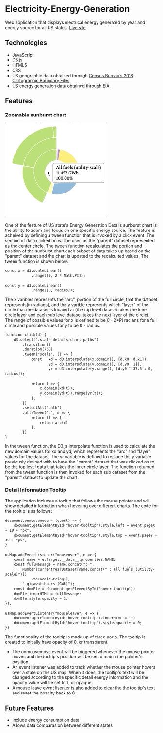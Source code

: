 # Electricity-Energy-Generation
Web application that displays electrical energy generated by year and energy source for all US states.
[Live site](https://yongbingao.github.io/Electricity-Energy-Generation/)

## Technologies
- JavaScript
- D3.js
- HTML5
- CSS
- US geographic data obtained through [Census Bureau’s 2018 Cartographic Boundary Files](https://www.census.gov/geographies/mapping-files/time-series/geo/carto-boundary-file.html)
- US energy generation data obtained through [EIA](https://www.eia.gov/)

## Features
### Zoomable sunburst chart

![](image/sunburst_chart_zoom_demo.gif)

One of the feature of US state's Energy Generation Details sunburst chart is the ability to zoom and focus on one specific energy source. The feature is acheived by defining a tween function that is invoked by a click event. The section of data clicked on will be used as the "parent" dataset represented as the center circle. The tween function recalculates the portion and position of the sunburst chart each subset of data takes up based on the "parent" dataset and the chart is updated to the recalculted values. The tween function is shown below:

```
const x = d3.scaleLinear()
            .range([0, 2 * Math.PI]);

const y = d3.scaleLinear()
            .range([0, radius]);
```

The x varibles represents the "arc", portion of the full circle, that the dataset represents(in radians), and the y varible represents which "layer" of the circle that the dataset is located at (the top level dataset takes the inner circle layer and each sub level dataset takes the next layer of the circle). The range of possible values for x is defined to be 0 - 2*Pi radians for a full circle and possible values for y to be 0 - radius.

```
function click(d) {
    d3.select(".state-details-chart-paths")
        .transition()
        .duration(750)
        .tween("scale", () => {
            const   xd = d3.interpolate(x.domain(), [d.x0, d.x1]),
                    yd = d3.interpolate(y.domain(), [d.y0, 1]),
                    yr = d3.interpolate(y.range(), [d.y0 ? 37.5 : 0, radius]);

            return t => {
                x.domain(xd(t));
                y.domain(yd(t)).range(yr(t));
            };
        })
        .selectAll("path")
        .attrTween("d", d => {
            return () => { 
                return arc(d) 
            };
        })
}
```

In the tween function, the D3.js interpolate function is used to calculate the new domain values for xd and yd, which represents the "arc" and "layer" values for the dataset. The yr variable is defined to replace the y variable previously defined with to have the "parent" dataset that was clicked on to be the top level data that takes the inner circle layer. The function returned from the tween function is then invoked for each sub dataset from the "parent" dataset to update the chart.

### Detail Information Tooltip

The application includes a tooltip that follows the mouse pointer and will show detailed information when hovering over different charts. The code for the tooltip is as follows:

```
document.onmousemove = (event) => {
    document.getElementById("hover-tooltip").style.left = event.pageX + 10 + "px";
    document.getElementById("hover-tooltip").style.top = event.pageY - 35 + "px";
}

usMap.addEventListener("mouseover", e => {
    const name = e.target.__data__.properties.NAME;
    const fullMessage = name.concat(": ", 
        Number(currentYearDataset[name.concat(" : all fuels (utility-scale)")])
            .toLocaleString(), 
        " gigawatthours (GWh)");
    const domEle = document.getElementById("hover-tooltip");
    domEle.innerHTML = fullMessage;
    domEle.style.opacity = 1;
});

usMap.addEventListener("mouseleave", e => {
    document.getElementById("hover-tooltip").innerHTML = "";
    document.getElementById("hover-tooltip").style.opacity = 0;
})
```

The functionality of the tooltip is made up of three parts. The tooltip is created to initially have opacity of 0, or transparent.
 - The onmousemove event will be triggered whenever the mouse pointer moves and the tooltip's position will be set to match the pointer's position.
 - An event listener was added to track whether the mouse pointer hovers over a state on the US map. When it does, the tooltip's text will be changed according to the specific detail energy information and the opacity value will be set to 1, or opaque.
 - A mouse leave event lisenter is also added to clear the the tooltip's text and reset the opacity back to 0.

## Future Features
 - Include energy consumption data
 - Allows data comparasion between different states
